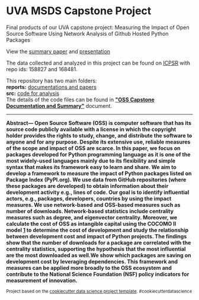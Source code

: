 UVA MSDS Capstone Project
==============================

Final products of our UVA capstone project: Measuring the Impact of Open Source Software Using Network Analysis of Github Hosted Python Packages

View the [summary paper](reports/OSS_Capstone___SIEDS_Conference_Paper_2022.pdf) and [presentation](reports/SIEDS_Presentation_OSS_Capstone_Project.pdf)

The data collected and analyzed in this project can be found on [ICPSR](https://www.icpsr.umich.edu/web/pages/ICPSR/index.html) with repo ids: 158827 and 168481.

This repository has two main folders: <br>
**reports:** [documentations and papers](https://github.com/camillevleonard/oss_capstone_deliverables/tree/main/reports) <br>
**src:** [code for analysis](https://github.com/camillevleonard/oss_capstone_deliverables/tree/main/src) <br>
The details of the code files can be found in **["OSS Capstone Documentation and Summary"](https://github.com/camillevleonard/oss_capstone_deliverables/blob/main/reports/OSS%20Capstone%20Documentation%20and%20Summary.docx)** document.


---

**Abstract— Open Source Software (OSS) is computer software that has its source code publicly available with a license in which the copyright holder provides the rights to study, change, and distribute the software to anyone and for any purpose. Despite its extensive use, reliable measures of the scope and impact of OSS are scarce. In this paper, we focus on packages developed for Python programming language as it is one of the most widely-used languages mainly due to its flexibility and simple syntax that makes its framework easy to learn and share. We aim to develop a framework to measure the impact of Python packages listed on Package Index (PyPI.org). We use data from GitHub repositories (where these packages are developed) to obtain information about their development activity e.g., lines of code. Our goal is to identify influential actors, e.g., packages, developers, countries by using the impact measures. We use network-based and OSS-based measures such as number of downloads. Network-based statistics include centrality measures such as degree, and eigenvector centrality. Moreover, we calculate the cost of OSS as intangible capital using the COCOMO II model [1](https://medium.com/@warakornjetlohasiri/cocomo-a-regression-model-in-procedural-cost-estimate-model-for-software-projects-65ab5222a1f5) to determine the cost of development and study the relationship between development cost and impact of Python projects. The findings show that the number of downloads for a package are correlated with the centrality statistics, supporting the hypothesis that the most influential are the most downloaded as well.We show which packages are saving on development cost by leveraging dependencies. This framework and measures can be applied more broadly to the OSS ecosystem and contribute to the National Science Foundation (NSF) policy indicators for measurement of innovation.**

<p><small>Project based on the <a target="_blank" href="https://drivendata.github.io/cookiecutter-data-science/">cookiecutter data science project template</a>. #cookiecutterdatascience</small></p>

